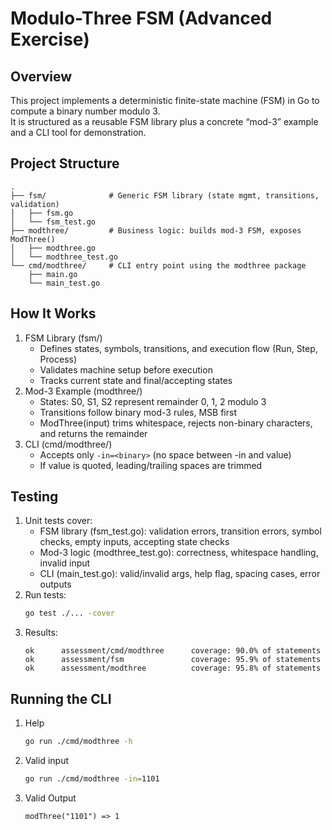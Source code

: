 # Modulo-Three FSM (Advanced Exercise)

## Overview
This project implements a deterministic finite-state machine (FSM) in Go to compute a binary number modulo 3.  
It is structured as a reusable FSM library plus a concrete “mod-3” example and a CLI tool for demonstration.

## Project Structure
```text
.
├── fsm/              # Generic FSM library (state mgmt, transitions, validation)
│   ├── fsm.go
│   └── fsm_test.go
├── modthree/         # Business logic: builds mod-3 FSM, exposes ModThree()
│   ├── modthree.go
│   └── modthree_test.go
└── cmd/modthree/     # CLI entry point using the modthree package
    ├── main.go
    └── main_test.go
```

## How It Works
1. FSM Library (fsm/)
   - Defines states, symbols, transitions, and execution flow (Run, Step, Process)
   - Validates machine setup before execution
   - Tracks current state and final/accepting states
2. Mod-3 Example (modthree/)
   - States: S0, S1, S2 represent remainder 0, 1, 2 modulo 3
   - Transitions follow binary mod-3 rules, MSB first
   - ModThree(input) trims whitespace, rejects non-binary characters, and returns the remainder
3. CLI (cmd/modthree/)
   - Accepts only `-in=<binary>` (no space between -in and value)
   - If value is quoted, leading/trailing spaces are trimmed

## Testing
1. Unit tests cover:
   - FSM library (fsm_test.go): validation errors, transition errors, symbol checks, empty inputs, accepting state checks
   - Mod-3 logic (modthree_test.go): correctness, whitespace handling, invalid input
   - CLI (main_test.go): valid/invalid args, help flag, spacing cases, error outputs
2. Run tests:
   ```bash
   go test ./... -cover
   ```
3. Results:
   ```text
   ok      assessment/cmd/modthree      coverage: 90.0% of statements
   ok      assessment/fsm               coverage: 95.9% of statements
   ok      assessment/modthree          coverage: 95.8% of statements
   ```

## Running the CLI
1. Help
   ```bash
   go run ./cmd/modthree -h
   ```
2. Valid input
   ```bash
   go run ./cmd/modthree -in=1101
   ```
3. Valid Output
   ```text
   modThree("1101") => 1
   ```